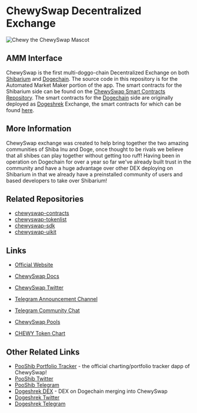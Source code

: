 # ChewySwap Decentralized Exchange

![Chewy the ChewySwap Mascot](https://chewyswap.dog/images/ChewyExchange.png)

## AMM Interface

ChewySwap is the first multi-doggo-chain Decentralized Exchange on both [Shibarium](https://shib.io) and [Dogechain](https://dogechain.dog). The source code in this repository is for the Automated Market Maker portion of the app. The smart contracts for the Shibarium side can be found on the [ChewySwap Smart Contracts Repository](https://github.com/ChewySwap/chewyswap-contracts). The smart contracts for the [Dogechain](https://dogechain.dog) side are originally deployed as [Dogeshrek](https://dogeshrek.com) Exchange, the smart contracts for which can be found [here](https://github.com/dogeshrek/dogeshrek-contracts).

## More Information

ChewySwap exchange was created to help bring together the two amazing communities of Shiba Inu and Doge, once thought to be rivals we believe that all shibes can play together without getting too ruff! Having been in operation on Dogechain for over a year so far we've already built trust in the community and have a huge advantage over other DEX deploying on Shibarium in that we already have a preinstalled community of users and based developers to take over Shibarium!


## Related Repositories

- [chewyswap-contracts](https://github.com/ChewySwap/chewyswap-contracts)
- [chewyswap-tokenlist](https://github.com/ChewySwap/chewyswap-tokenlist)
- [chewyswap-sdk](https://github.com/PooDoge/chewyswap-sdk)
- [chewyswap-uikit](https://github.com/PooDoge/chewyswap-uikit)

## Links

- [Official Website](https://chewyswap.dog)
- [ChewySwap Docs](https://docs.chewyswap.dog)
- [ChewySwap Twitter](https://twitter.com/chewyswap)
- [Telegram Announcement Channel](https://t.me/chewyswap)
- [Telegram Community Chat](https://t.me/chewyswapcommunity)

- [ChewySwap Pools](https://dexscreener.com/shibarium/chewyswap)
- [CHEWY Token Chart](https://dexscreener.com/shibarium/0x324eef33af720ce44deab7e32f4367a82b4ea43b)

## Other Related Links

- [PooShib Portfolio Tracker](https://pooshib.app) - the official charting/portfolio tracker dapp of ChewySwap!
- [PooShib Twitter](https://twitter.com/Pooshibofficial)
- [PooShib Telegram](https://t.me/pooshib)
- [Dogeshrek DEX](https://dogeshrek.com) - DEX on Dogechain merging into ChewySwap
- [Dogeshrek Twitter](https://twitter.com/dogeshrek)
- [Dogeshrek Telegram](https://t.me/dogeshrekchat)